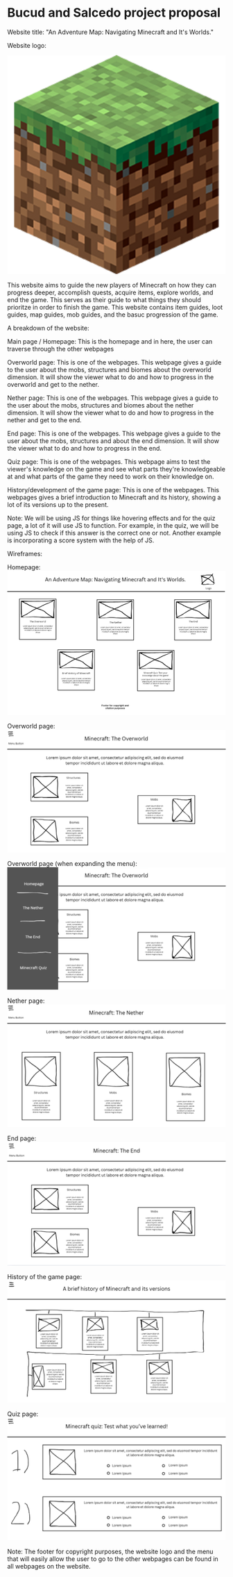 # Bucud and Salcedo project proposal
Website title: "An Adventure Map: Navigating Minecraft and It's Worlds."  

Website logo:  

![Logo](minecraft.png)  

This website aims to guide the new players of Minecraft on how they can progress deeper, accomplish quests, acquire items, explore worlds, and end the game. This serves as their guide to what things they should prioritze in order to finish the game. This website contains item guides, loot guides, map guides, mob guides, and the basuc progression of the game.  

A breakdown of the website:  

 Main page / Homepage: This is the homepage and in here, the user can traverse through the other webpages  

Overworld page: This is one of the webpages. This webpage gives a guide to the user about the mobs, structures and biomes about the overworld dimension. It will show the viewer what to do and how to progress in the overworld and get to the nether.  

Nether page: This is one of the webpages. This webpage gives a guide to the user about the mobs, structures and biomes about the nether dimension. It will show the viewer what to do and how to progress in the nether and get to the end.  

 End page: This is one of the webpages. This webpage gives a guide to the user about the mobs, structures and about the end dimension. It will show the viewer what to do and how to progress in the end.  

Quiz page: This is one of the webpages. This webpage aims to test the viewer's knowledge on the game and see what parts they're knowledgeable at and what parts of the game they need to work on their knowledge on.  

 History/development of the game page: This is one of the webpages. This webpages gives a brief introduction to Minecraft and its history, showing a lot of its versions up to the present.  

 Note: We will be using JS for things like hovering effects and for the quiz page, a lot of it will use JS to function. For example, in the quiz, we will be using JS to check if this answer is the correct one or not. Another example is incorporating a score system with the help of JS.  

Wireframes:  

Homepage: ![alt text](image-6.png)  

Overworld page: ![overworld](image-1.png)  

Overworld page (when expanding the menu): ![menu expansion](image-2.png)

Nether page: ![nether](image-3.png)  

End page: ![end](image-4.png)  

History of the game page: ![brief history](image-5.png)  

Quiz page: ![quiz](image.png)  

Note: The footer for copyright purposes, the website logo and the menu that will easily allow the user to go to the other webpages can be found in all webpages on the website.
